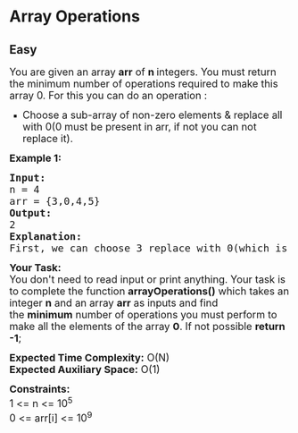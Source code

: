 # Array Operations
## Easy
<div class="problems_problem_content__Xm_eO"><p><span style="font-size: 18px;">You are given an array <strong>arr</strong> of <strong>n </strong>integers. You must return the minimum number of operations required to make this array 0. For this you can do an operation :</span></p>
<ul style="list-style-type: square;">
<li><span style="font-size: 18px;">Choose a sub-array of non-zero elements &amp; replace all with 0(0 must be present in arr, if not you can not replace it).</span></li>
</ul>
<p><strong><span style="font-size: 18px;">Example 1:</span></strong></p>
<pre><span style="font-size: 18px;"><strong>Input:</strong>
n = 4
arr = {3,0,4,5}
<strong>Output:</strong>
2
<strong>Explanation:
</strong>First, we can choose 3 replace with 0</span><span style="font-size: 18px;">(which is on 1st Index) </span><span style="font-size: 18px;">and in the second </span><span style="font-size: 18px;">operation, we </span><span style="font-size: 18px;">can choose 4 &amp; 5 -&gt; replace </span><span style="font-size: 18px;">with 0(1st Index).</span>
</pre>
<p><span style="font-size: 18px;"><strong>Your Task:</strong><br>You don't need to read input or print anything. Your task is to complete the function <strong>arrayOperations()</strong> which takes an integer <strong>n</strong> and an array <strong>arr</strong> as inputs and </span><span style="font-size: 18px;">find the&nbsp;</span><strong style="font-size: 18px;">minimum</strong><span style="font-size: 18px;">&nbsp;number of operations you must perform to make all the elements of the array&nbsp;</span><strong style="font-size: 18px;">0</strong><span style="font-size: 18px;">. If not possible <strong>return -1</strong>;</span></p>
<p><span style="font-size: 18px;"><strong>Expected Time Complexity:</strong>&nbsp;O(N)<br><strong>Expected Auxiliary Space:</strong>&nbsp;O(1)</span></p>
<p><span style="font-size: 18px;"><strong>Constraints:</strong><br>1 &lt;= n&nbsp;&lt;= 10<sup>5</sup><br>0 &lt;= arr[i] &lt;= 10<sup>9</sup></span></p></div>